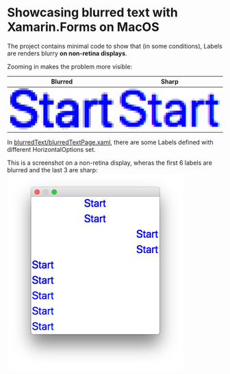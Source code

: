 # Showcasing blurred text with Xamarin.Forms on MacOS

The project contains minimal code to show that (in some conditions), Labels are renders blurry **on non-retina displays**.

Zooming in makes the problem more visible:

| Blurred                                 | Sharp                              |
| --------------------------------------- | ---------------------------------- |
| ![blurred](zoomed_blurry.png "Blurred") | ![sharp](zoomed_sharp.png "Sharp") |

In [blurredText/blurredTextPage.xaml](blurredText/blurredTextPage.xaml), there are some Labels defined with different HorizontalOptions set.

This is a screenshot on a non-retina display, wheras the first 6 labels are blurred and the last 3 are sharp:
![screenshot](screenshot.png "Screenshot")
